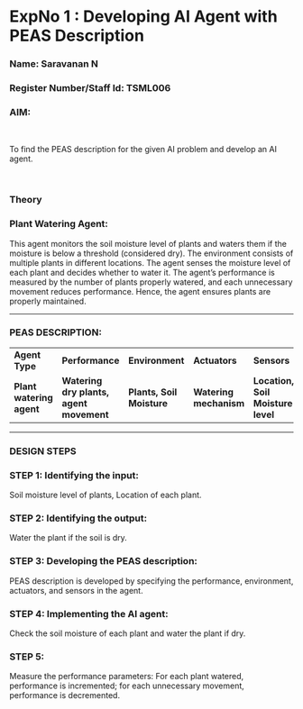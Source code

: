 <h1>ExpNo 1 : Developing AI Agent with PEAS Description</h1>
<h3>Name: Saravanan N</h3>
<h3>Register Number/Staff Id: TSML006</h3>

<h3>AIM:</h3>
<br>
<p>To find the PEAS description for the given AI problem and develop an AI agent.</p>
<br>
<h3>Theory</h3>
<h3>Plant Watering Agent:</h3>
<p>This agent monitors the soil moisture level of plants and waters them if the moisture is below a threshold (considered dry). The environment consists of multiple plants in different locations. The agent senses the moisture level of each plant and decides whether to water it. The agent’s performance is measured by the number of plants properly watered, and each unnecessary movement reduces performance. Hence, the agent ensures plants are properly maintained.</p>
<hr>
<h3>PEAS DESCRIPTION:</h3>
<table>
  <tr>
    <td><strong>Agent Type</strong></td>
    <td><strong>Performance</strong></td>
    <td><strong>Environment</strong></td>
    <td><strong>Actuators</strong></td>
    <td><strong>Sensors</strong></td>
  </tr>
  <tr>
    <td><strong>Plant watering agent</strong></td>
    <td><strong>Watering dry plants, agent movement</strong></td>
    <td><strong>Plants, Soil Moisture</strong></td>
    <td><strong>Watering mechanism</strong></td>
    <td><strong>Location, Soil Moisture level</strong></td>
  </tr>
</table>
<hr>
<h3>DESIGN STEPS</h3>
<h3>STEP 1: Identifying the input:</h3>
<p>Soil moisture level of plants, Location of each plant.</p>
<h3>STEP 2: Identifying the output:</h3>
<p>Water the plant if the soil is dry.</p>
<h3>STEP 3: Developing the PEAS description:</h3>
<p>PEAS description is developed by specifying the performance, environment, actuators, and sensors in the agent.</p>
<h3>STEP 4: Implementing the AI agent:</h3>
<p>Check the soil moisture of each plant and water the plant if dry.</p>
<h3>STEP 5:</h3>
<p>Measure the performance parameters: For each plant watered, performance is incremented; for each unnecessary movement, performance is decremented.</p>
